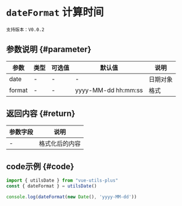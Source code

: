 # `dateFormat` 计算时间

`支持版本：V0.0.2`


## 参数说明 {#parameter}

| 参数     | 类型  | 可选值 | 默认值                 | 说明   |
|--------|-----|-----|---------------------|------|
| date   | -   | -   | -                   | 日期对象 |
| format | -   | -   | yyyy-MM-dd hh:mm:ss | 格式   |


## 返回内容 {#return}

| 参数字段 | 说明      |
|------|---------|
| -    | 格式化后的内容 |


## code示例 {#code}

```javascript
import { utilsDate } from "vue-utils-plus"
const { dateFormat } = utilsDate()

console.log(dateFormat(new Date(), 'yyyy-MM-dd'))
```
